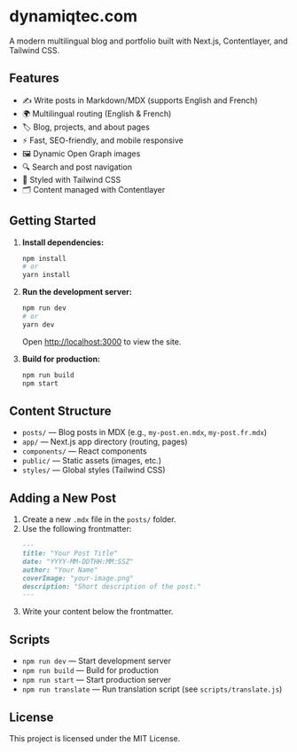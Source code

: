 # dynamiqtec.com

A modern multilingual blog and portfolio built with Next.js, Contentlayer, and Tailwind CSS.

## Features 

- ✍️ Write posts in Markdown/MDX (supports English and French)
- 🌍 Multilingual routing (English & French)
- 🏷️ Blog, projects, and about pages
- ⚡ Fast, SEO-friendly, and mobile responsive
- 🖼️ Dynamic Open Graph images
- 🔍 Search and post navigation
- 🎨 Styled with Tailwind CSS
- 🗂️ Content managed with Contentlayer

## Getting Started

1. **Install dependencies:**

   ```bash
   npm install
   # or
   yarn install
   ```

2. **Run the development server:**

   ```bash
   npm run dev
   # or
   yarn dev
   ```

   Open [http://localhost:3000](http://localhost:3000) to view the site.

3. **Build for production:**
   ```bash
   npm run build
   npm start
   ```

## Content Structure

- `posts/` — Blog posts in MDX (e.g., `my-post.en.mdx`, `my-post.fr.mdx`)
- `app/` — Next.js app directory (routing, pages)
- `components/` — React components
- `public/` — Static assets (images, etc.)
- `styles/` — Global styles (Tailwind CSS)

## Adding a New Post

1. Create a new `.mdx` file in the `posts/` folder.
2. Use the following frontmatter:
   ```md
   ---
   title: "Your Post Title"
   date: "YYYY-MM-DDTHH:MM:SSZ"
   author: "Your Name"
   coverImage: "your-image.png"
   description: "Short description of the post."
   ---
   ```
3. Write your content below the frontmatter.

## Scripts

- `npm run dev` — Start development server
- `npm run build` — Build for production
- `npm run start` — Start production server
- `npm run translate` — Run translation script (see `scripts/translate.js`)

## License

This project is licensed under the MIT License.
